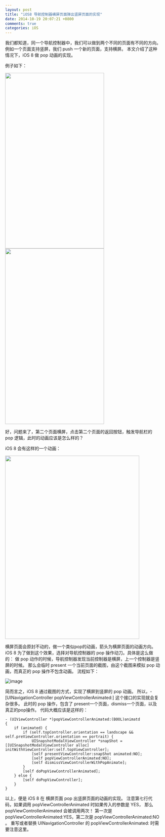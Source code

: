 ```yaml
---
layout: post
title: "iOS8 导航控制器横屏页面弹出竖屏页面的实现"
date: 2014-10-19 20:07:21 +0800
comments: true
categories: iOS
---
```


我们都知道，同一个导航控制器中，我们可以做到两个不同的页面有不同的方向。 
例如一个页面支持竖屏，我们 push 一个新的页面，支持横屏。
本文介绍了这种情况下，iOS 8 做 pop 动画的实现。

<!-- more -->

例子如下：

<img src="/images/2014-10-19-1.jpg" width="320" height="568" />
<img src="/images/2014-10-19-2.png" width="320" height="568" />

好，问题来了，第二个页面横屏，点击第二个页面的返回按钮，触发导航栏的 pop 逻辑，此时的动画应该是怎么样的？

iOS 8 会有这样的一个动画：

<img src="/images/2014-10-19-3.png" width="434" height="593" />

横屏页面会原封不动的，做一个类似pop的动画，箭头为横屏页面的动画方向。
iOS 8 为了做到这个效果，选择对导航控制器的 pop 操作动刀。具体是这么做的：
做 pop 动作的时候，导航控制器发现当前控制器是横屏，上一个控制器是竖屏的时候。
那么会临时 present 一个当前页面的截图，由这个截图来模拟 pop 动画，而真正的 pop 操作不包含动画。
流程如下：

![image](/images/2014-10-19-4.png) 

简而言之，iOS 8 通过截图的方式，实现了横屏到竖屏的 pop 动画。
所以，-[UINavigationController popViewControllerAnimated:] 这个接口的实现就会复杂很多。
此时的 pop 操作，包含了 present一个页面，dismiss一个页面，以及真正的pop操作。
代码大概应该是这样的：

```objc
- (UIViewController *)popViewControllerAnimated:(BOOL)animatd
{
    if (animated) {
        if (self.topController.orientation == landscape && self.preViewController.orientation == portrait) {
            UISnapshotModalViewController *snapShot = [[UISnapshotModalViewController alloc] initWithViewController:self.topViewController];
            [self presentViewController:snapShot animated:NO];
            [self popViewControllerAnimated:NO];
            [self dismissViewControllerWithPopAnimate];
        }
        [self doPopViewControllerAnimated];
    } else {
        [self doPopViewController];
    }
}
```

以上，便是 iOS 8 在 横屏页面 pop 出竖屏页面的动画的实现。
注意第七行代码，如果调用 popViewControllerAnimated 时如果传入的参数是 YES，
那么 popViewControllerAnimated 会被调用两次！
第一次是 popViewControllerAnimated:YES，第二次是 popViewControllerAnimated:NO 。
重写或者替换 UINavigationController 的 popViewControllerAnimated: 时需要注意这里。
